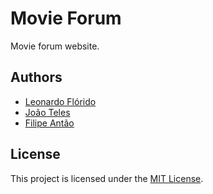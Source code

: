 # Movie Forum
Movie forum website.

## Authors
- [Leonardo Flórido](https://github.com/leo-dsf)
- [João Teles](https://github.com/jteles277)
- [Filipe Antão](https://github.com/MrFantao)

## License
This project is licensed under the [MIT License](LICENSE).
